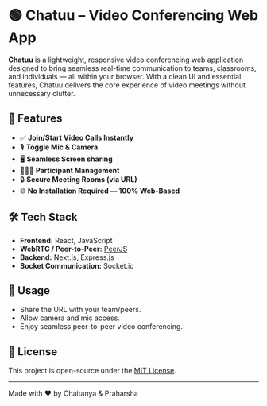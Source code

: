 # 🟢 Chatuu – Video Conferencing Web App

**Chatuu** is a lightweight, responsive video conferencing web application designed to bring seamless real-time communication to teams, classrooms, and individuals — all within your browser. With a clean UI and essential features, Chatuu delivers the core experience of video meetings without unnecessary clutter.

## 🚀 Features

- ✅ **Join/Start Video Calls Instantly**
- 🎙️ **Toggle Mic & Camera**
- 🖥️ **Seamless Screen sharing**
- 🧑‍🤝‍🧑 **Participant Management**
- 🔒 **Secure Meeting Rooms (via URL)**
- 🌐 **No Installation Required — 100% Web-Based**

## 🛠️ Tech Stack

- **Frontend:** React, JavaScript
- **WebRTC / Peer-to-Peer:** [PeerJS](https://peerjs.com/)
- **Backend:** Next.js, Express.js
- **Socket Communication:** Socket.io

## 🧪 Usage

* Share the URL with your team/peers.
* Allow camera and mic access.
* Enjoy seamless peer-to-peer video conferencing.

## 📄 License

This project is open-source under the [MIT License](LICENSE).

---

Made with ❤️ by Chaitanya & Praharsha
